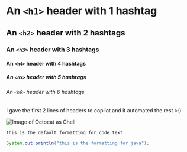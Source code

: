 # An `<h1>` header with 1 hashtag
## An `<h2>` header with 2 hashtags
### An `<h3>` header with 3 hashtags
#### An `<h4>` header with 4 hashtags
##### An `<h5>` header with 5 hashtags
###### An `<h6>` header with 6 hashtags

I gave the first 2 lines of headers to copilot and it automated the rest >:)

![Image of Octocat as Chell](https://octodex.github.com/images/chellocat.jpg)


```
this is the default formatting for code text
```

``` java
System.out.println("this is the formatting for java");
```
